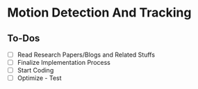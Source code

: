 # Motion Detection And Tracking

## To-Dos
- [ ] Read Research Papers/Blogs and Related Stuffs
- [ ] Finalize Implementation Process
- [ ] Start Coding
- [ ] Optimize - Test
